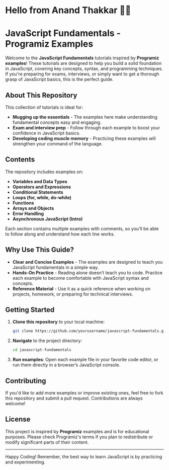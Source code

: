 # Hello from Anand Thakkar 👋🏻

# JavaScript Fundamentals - Programiz Examples

Welcome to the **JavaScript Fundamentals** tutorials inspired by **Programiz examples**! These tutorials are designed to help you build a solid foundation in JavaScript, covering key concepts, syntax, and programming techniques. If you're preparing for exams, interviews, or simply want to get a thorough grasp of JavaScript basics, this is the perfect guide.

## About This Repository

This collection of tutorials is ideal for:
- **Mugging up the essentials** - The examples here make understanding fundamental concepts easy and engaging.
- **Exam and interview prep** - Follow through each example to boost your confidence in JavaScript basics.
- **Developing coding muscle memory** - Practicing these examples will strengthen your command of the language.

## Contents

The repository includes examples on:
- **Variables and Data Types**
- **Operators and Expressions**
- **Conditional Statements**
- **Loops (for, while, do-while)**
- **Functions**
- **Arrays and Objects**
- **Error Handling**
- **Asynchronous JavaScript (Intro)**
  
Each section contains multiple examples with comments, so you’ll be able to follow along and understand how each line works.

## Why Use This Guide?

- **Clear and Concise Examples** - The examples are designed to teach you JavaScript fundamentals in a simple way.
- **Hands-On Practice** - Reading alone doesn’t teach you to code. Practice each example to become comfortable with JavaScript syntax and concepts.
- **Reference Material** - Use it as a quick reference when working on projects, homework, or preparing for technical interviews.

## Getting Started

1. **Clone this repository** to your local machine:
    ```bash
    git clone https://github.com/yourusername/javascript-fundamentals.git
    ```

2. **Navigate** to the project directory:
    ```bash
    cd javascript-fundamentals
    ```

3. **Run examples**: Open each example file in your favorite code editor, or run them directly in a browser’s JavaScript console.

## Contributing

If you'd like to add more examples or improve existing ones, feel free to fork this repository and submit a pull request. Contributions are always welcome!

## License

This project is inspired by **Programiz** examples and is for educational purposes. Please check Programiz's terms if you plan to redistribute or modify significant parts of their content.

---

Happy Coding! Remember, the best way to learn JavaScript is by practicing and experimenting.
